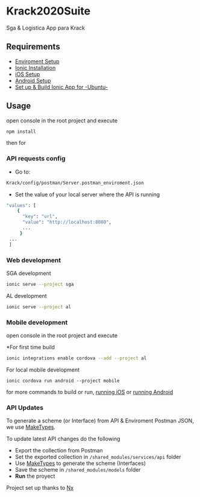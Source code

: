 # Krack2020Suite

Sga & Logistica App para Krack

## Requirements

- [Enviroment Setup](https://ionicframework.com/docs/installation/environment)
- [Ionic Installation](https://ionicframework.com/docs/installation/cli)
- [iOS Setup](https://ionicframework.com/docs/installation/ios)
- [Android Setup](https://ionicframework.com/docs/installation/android)
- [Set up & Build Ionic App for -Ubuntu-](https://gallant-bell-850d88.netlify.com/2019/march/ionic4-workflow-multiapp-project.html#build-project-using-ionic-cli-for-mobile-dev)

## Usage

open console in the root project and execute

```bash
npm install
```

then for


### API requests config

- Go to: 
```bash
Krack/config/postman/Server.postman_enviroment.json
```

- Set the value of your local server where the API is running
```bash
"values": [
    {
      "key": "url",
      "value": "http://localhost:8080",
      ...
     }
 ...
 ]
```

### Web development

SGA development

```bash
ionic serve --project sga
```

AL development

```bash
ionic serve --project al
```

### Mobile development

open console in the root project and execute

\*For first time build

```bash
ionic integrations enable cordova --add --project al
```

For local mobile development

```
ionic cordova run android --project mobile
```

for more commands to build or run, [running iOS](https://ionicframework.com/docs/building/android) or [running Android](https://ionicframework.com/docs/building/ios)

### API Updates

To generate a scheme (or Interface) from API & Enviroment Postman JSON, we use [MakeTypes](https://jvilk.com/MakeTypes/).

To update latest API changes do the following

- Export the collection from Postman
- Set the exported collection in `/shared_modules/services/api` folder
- Use [MakeTypes](https://jvilk.com/MakeTypes/) to generate the scheme (Interfaces)
- Save the scheme in `/shared_modules/models` folder
- **Run** the proyect

Project set up thanks to [Nx](https://github.com/nrwl/nx)
